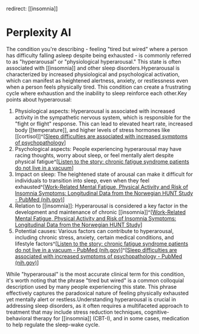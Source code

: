 redirect: [[insomnia]]

# Perplexity AI
The condition you're describing - feeling "tired but wired" where a person has difficulty falling asleep despite being exhausted - is commonly referred to as "hyperarousal" or "physiological hyperarousal." This state is often associated with [[insomnia]] and other sleep disorders.Hyperarousal is characterized by increased physiological and psychological activation, which can manifest as heightened alertness, anxiety, or restlessness even when a person feels physically tired. This condition can create a frustrating cycle where exhaustion and the inability to sleep reinforce each other.Key points about hyperarousal:

1. Physiological aspects: Hyperarousal is associated with increased activity in the sympathetic nervous system, which is responsible for the "fight or flight" response. This can lead to elevated heart rate, increased body [[temperature]], and higher levels of stress hormones like [[cortisol]]^[[Sleep difficulties are associated with increased symptoms of psychopathology](https://pubmed.ncbi.nlm.nih.gov/24496489/)]
2. Psychological aspects: People experiencing hyperarousal may have racing thoughts, worry about sleep, or feel mentally alert despite physical fatigue^[[Listen to the story: chronic fatigue syndrome patients do not live in a vacuum](https://pubmed.ncbi.nlm.nih.gov/21212717/)]
3. Impact on sleep: The heightened state of arousal can make it difficult for individuals to transition into sleep, even when they feel exhausted^[[Work-Related Mental Fatigue, Physical Activity and Risk of Insomnia Symptoms: Longitudinal Data from the Norwegian HUNT Study - PubMed (nih.gov)](https://pubmed.ncbi.nlm.nih.gov/31307230/)]
4. Relation to [[insomnia]]: Hyperarousal is considered a key factor in the development and maintenance of chronic [[insomnia]]^[[Work-Related Mental Fatigue, Physical Activity and Risk of Insomnia Symptoms: Longitudinal Data from the Norwegian HUNT Study](https://pubmed.ncbi.nlm.nih.gov/31307230/)]
5. Potential causes: Various factors can contribute to hyperarousal, including chronic stress, anxiety, certain medical conditions, and lifestyle factors^[[Listen to the story: chronic fatigue syndrome patients do not live in a vacuum - PubMed (nih.gov)](https://pubmed.ncbi.nlm.nih.gov/21212717/)]^[[Sleep difficulties are associated with increased symptoms of psychopathology - PubMed (nih.gov)](https://pubmed.ncbi.nlm.nih.gov/24496489/)]

While "hyperarousal" is the most accurate clinical term for this condition, it's worth noting that the phrase "tired but wired" is a common colloquial description used by many people experiencing this state. This phrase effectively captures the paradoxical nature of feeling physically exhausted yet mentally alert or restless.Understanding hyperarousal is crucial in addressing sleep disorders, as it often requires a multifaceted approach to treatment that may include stress reduction techniques, cognitive-behavioral therapy for [[insomnia]] (CBT-I), and in some cases, medication to help regulate the sleep-wake cycle.